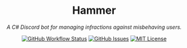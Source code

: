 <h1 align="center">Hammer</h1>
<p align="center"><i>A C# Discord bot for managing infractions against misbehaving users.</i></p>
<p align="center">
<a href="https://github.com/oliverbooth/Hammer/actions?query=workflow%3A%22.NET%22"><img src="https://img.shields.io/github/workflow/status/oliverbooth/Hammer/.NET" alt="GitHub Workflow Status" title="GitHub Workflow Status"></a>
<a href="https://github.com/oliverbooth/Hammer/issues"><img src="https://img.shields.io/github/issues/oliverbooth/Hammer" alt="GitHub Issues" title="GitHub Issues"></a>
<a href="https://github.com/oliverbooth/Hammer/blob/master/LICENSE.md"><img src="https://img.shields.io/github/license/oliverbooth/Hammer" alt="MIT License" title="MIT License"></a>
</p>
